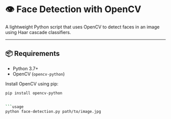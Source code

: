 # 👁️ Face Detection with OpenCV

A lightweight Python script that uses OpenCV to detect faces in an image using Haar cascade classifiers.

---

## 📦 Requirements

- Python 3.7+
- OpenCV (`opencv-python`)

Install OpenCV using pip:

```bash
pip install opencv-python


```usage
python face-detection.py path/to/image.jpg

